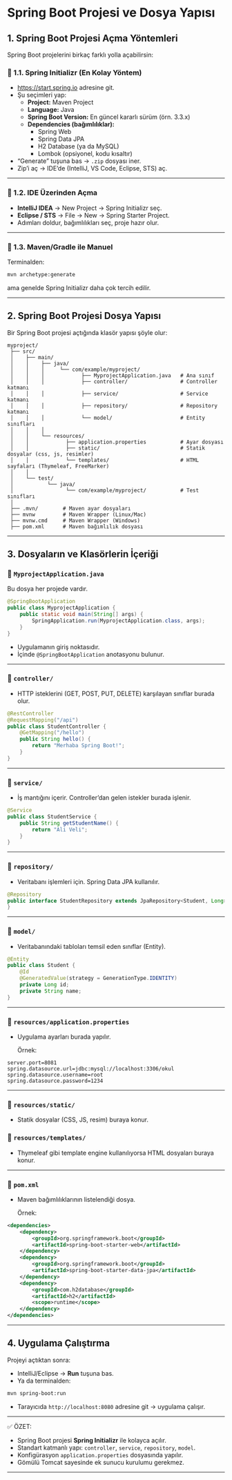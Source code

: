 # Spring Boot Projesi ve Dosya Yapısı

## 1. Spring Boot Projesi Açma Yöntemleri

Spring Boot projelerini birkaç farklı yolla açabilirsin:

### 🔹 1.1. Spring Initializr (En Kolay Yöntem)

- https://start.spring.io adresine git.
- Şu seçimleri yap:
    - **Project:** Maven Project
    - **Language:** Java
    - **Spring Boot Version:** En güncel kararlı sürüm (örn. 3.3.x)
    - **Dependencies (bağımlılıklar):**
        - Spring Web
        - Spring Data JPA
        - H2 Database (ya da MySQL)
        - Lombok (opsiyonel, kodu kısaltır)
- “Generate” tuşuna bas → `.zip` dosyası iner.
- Zip’i aç → IDE’de (IntelliJ, VS Code, Eclipse, STS) aç.

---

### 🔹 1.2. IDE Üzerinden Açma

- **IntelliJ IDEA** → New Project → Spring Initializr seç.
- **Eclipse / STS** → File → New → Spring Starter Project.
- Adımları doldur, bağımlılıkları seç, proje hazır olur.

---

### 🔹 1.3. Maven/Gradle ile Manuel

Terminalden:

```bash
mvn archetype:generate

```

ama genelde Spring Initializr daha çok tercih edilir.

---

## 2. Spring Boot Projesi Dosya Yapısı

Bir Spring Boot projesi açtığında klasör yapısı şöyle olur:

```
myproject/
 ├── src/
 │    ├── main/
 │    │    ├── java/
 │    │    │     └── com/example/myproject/
 │    │    │            ├── MyprojectApplication.java   # Ana sınıf
 │    │    │            ├── controller/                 # Controller katmanı
 │    │    │            ├── service/                    # Service katmanı
 │    │    │            ├── repository/                 # Repository katmanı
 │    │    │            └── model/                      # Entity sınıfları
 │    │    │
 │    │    └── resources/
 │    │            ├── application.properties           # Ayar dosyası
 │    │            ├── static/                          # Statik dosyalar (css, js, resimler)
 │    │            └── templates/                       # HTML sayfaları (Thymeleaf, FreeMarker)
 │    │
 │    └── test/
 │           └── java/
 │                 └── com/example/myproject/           # Test sınıfları
 │
 ├── .mvn/        # Maven ayar dosyaları
 ├── mvnw         # Maven Wrapper (Linux/Mac)
 ├── mvnw.cmd     # Maven Wrapper (Windows)
 ├── pom.xml      # Maven bağımlılık dosyası

```

---

## 3. Dosyaların ve Klasörlerin İçeriği

### 🔹 `MyprojectApplication.java`

Bu dosya her projede vardır.

```java
@SpringBootApplication
public class MyprojectApplication {
    public static void main(String[] args) {
        SpringApplication.run(MyprojectApplication.class, args);
    }
}

```

- Uygulamanın giriş noktasıdır.
- İçinde `@SpringBootApplication` anotasyonu bulunur.

---

### 🔹 `controller/`

- HTTP isteklerini (GET, POST, PUT, DELETE) karşılayan sınıflar burada olur.

```java
@RestController
@RequestMapping("/api")
public class StudentController {
    @GetMapping("/hello")
    public String hello() {
        return "Merhaba Spring Boot!";
    }
}

```

---

### 🔹 `service/`

- İş mantığını içerir. Controller’dan gelen istekler burada işlenir.

```java
@Service
public class StudentService {
    public String getStudentName() {
        return "Ali Veli";
    }
}

```

---

### 🔹 `repository/`

- Veritabanı işlemleri için. Spring Data JPA kullanılır.

```java
@Repository
public interface StudentRepository extends JpaRepository<Student, Long> {
}

```

---

### 🔹 `model/`

- Veritabanındaki tabloları temsil eden sınıflar (Entity).

```java
@Entity
public class Student {
    @Id
    @GeneratedValue(strategy = GenerationType.IDENTITY)
    private Long id;
    private String name;
}

```

---

### 🔹 `resources/application.properties`

- Uygulama ayarları burada yapılır.
    
    Örnek:
    

```
server.port=8081
spring.datasource.url=jdbc:mysql://localhost:3306/okul
spring.datasource.username=root
spring.datasource.password=1234

```

---

### 🔹 `resources/static/`

- Statik dosyalar (CSS, JS, resim) buraya konur.

### 🔹 `resources/templates/`

- Thymeleaf gibi template engine kullanılıyorsa HTML dosyaları buraya konur.

---

### 🔹 `pom.xml`

- Maven bağımlılıklarının listelendiği dosya.
    
    Örnek:
    

```xml
<dependencies>
    <dependency>
        <groupId>org.springframework.boot</groupId>
        <artifactId>spring-boot-starter-web</artifactId>
    </dependency>
    <dependency>
        <groupId>org.springframework.boot</groupId>
        <artifactId>spring-boot-starter-data-jpa</artifactId>
    </dependency>
    <dependency>
        <groupId>com.h2database</groupId>
        <artifactId>h2</artifactId>
        <scope>runtime</scope>
    </dependency>
</dependencies>

```

---

## 4. Uygulama Çalıştırma

Projeyi açtıktan sonra:

- IntelliJ/Eclipse → **Run** tuşuna bas.
- Ya da terminalden:

```bash
mvn spring-boot:run

```

- Tarayıcıda `http://localhost:8080` adresine git → uygulama çalışır.

---

✅ ÖZET:

- Spring Boot projesi **Spring Initializr** ile kolayca açılır.
- Standart katmanlı yapı: `controller`, `service`, `repository`, `model`.
- Konfigürasyon `application.properties` dosyasında yapılır.
- Gömülü Tomcat sayesinde ek sunucu kurulumu gerekmez.

---